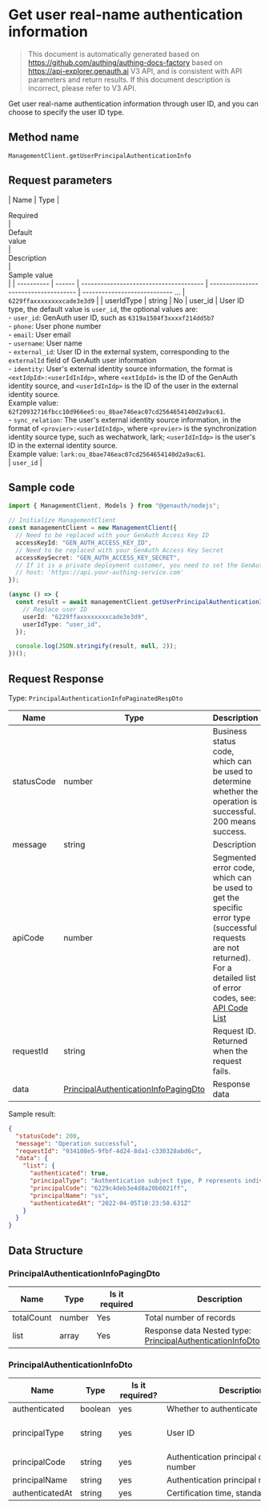 # Get user real-name authentication information

<!--
Warning ⚠️:
Do not modify this document directly,
https://github.com/Authing/authing-docs-factory
Use this project to generate
-->

<LastUpdated />

> This document is automatically generated based on https://github.com/authing/authing-docs-factory based on https://api-explorer.genauth.ai V3 API, and is consistent with API parameters and return results. If this document description is incorrect, please refer to V3 API.

Get user real-name authentication information through user ID, and you can choose to specify the user ID type.

## Method name

`ManagementClient.getUserPrincipalAuthenticationInfo`

## Request parameters

| Name | Type | <div style="width:80px">Required</div> | <div style="width:60px">Default value</div> | <div style="width:300px">Description</div> | <div style="width:200px">Sample value</div> |
| ---------- | ------ | -------------------------------------- | ------------------------------------ | ---------------------------- ... | `6229ffaxxxxxxxxcade3e3d9` |
| userIdType | string | No | user_id | User ID type, the default value is `user_id`, the optional values ​​are:<br>- `user_id`: GenAuth user ID, such as `6319a1504f3xxxxf214dd5b7`<br>- `phone`: User phone number<br>- `email`: User email<br>- `username`: User name<br>- `external_id`: User ID in the external system, corresponding to the `externalId` field of GenAuth user information<br>- `identity`: User's external identity source information, the format is `<extIdpId>:<userIdInIdp>`, where `<extIdpId>` is the ID of the GenAuth identity source, and `<userIdInIdp>` is the ID of the user in the external identity source. <br>Example value: `62f20932716fbcc10d966ee5:ou_8bae746eac07cd2564654140d2a9ac61`. <br>- `sync_relation`: The user's external identity source information, in the format of `<provier>:<userIdInIdp>`, where `<provier>` is the synchronization identity source type, such as wechatwork, lark; `<userIdInIdp>` is the user's ID in the external identity source. <br>Example value: `lark:ou_8bae746eac07cd2564654140d2a9ac61`. <br> | `user_id` |

## Sample code

```ts
import { ManagementClient, Models } from "@genauth/nodejs";

// Initialize ManagementClient
const managementClient = new ManagementClient({
  // Need to be replaced with your GenAuth Access Key ID
  accessKeyId: "GEN_AUTH_ACCESS_KEY_ID",
  // Need to be replaced with your GenAuth Access Key Secret
  accessKeySecret: "GEN_AUTH_ACCESS_KEY_SECRET",
  // If it is a private deployment customer, you need to set the GenAuth service domain name
  // host: 'https://api.your-authing-service.com'
});

(async () => {
  const result = await managementClient.getUserPrincipalAuthenticationInfo({
    // Replace user ID
    userId: "6229ffaxxxxxxxxcade3e3d9",
    userIdType: "user_id",
  });

  console.log(JSON.stringify(result, null, 2));
})();
```

## Request Response

Type: `PrincipalAuthenticationInfoPaginatedRespDto`

| Name       | Type                                                                                     | Description                                                                                                                                                                                                                                                                                                                                    |
| ---------- | ---------------------------------------------------------------------------------------- | ---------------------------------------------------------------------------------------------------------------------------------------------------------------------------------------------------------------------------------------------------------------------------------------------------------------------------------------------- |
| statusCode | number                                                                                   | Business status code, which can be used to determine whether the operation is successful. 200 means success.                                                                                                                                                                                                                                   |
| message    | string                                                                                   | Description                                                                                                                                                                                                                                                                                                                                    |
| apiCode    | number                                                                                   | Segmented error code, which can be used to get the specific error type (successful requests are not returned). For a detailed list of error codes, see: [API Code List](https://api-explorer.genauth.ai/?tag=group/%E5%BC%80%E5%8F%91%E5%87%86%E5%A4%87#tag/%E5%BC%80%E5%8F%91%E5%87%86%E5%A4%87/%E9%94%99%E8%AF%AF%E5%A4%84%E7%90%86/apiCode) |
| requestId  | string                                                                                   | Request ID. Returned when the request fails.                                                                                                                                                                                                                                                                                                   |
| data       | <a href="#PrincipalAuthenticationInfoPagingDto">PrincipalAuthenticationInfoPagingDto</a> | Response data                                                                                                                                                                                                                                                                                                                                  |

Sample result:

```json
{
  "statusCode": 200,
  "message": "Operation successful",
  "requestId": "934108e5-9fbf-4d24-8da1-c330328abd6c",
  "data": {
    "list": {
      "authenticated": true,
      "principalType": "Authentication subject type, P represents individual, E represents enterprise",
      "principalCode": "6229c4deb3e4d8a20b6021ff",
      "principalName": "ss",
      "authenticatedAt": "2022-04-05T10:23:50.631Z"
    }
  }
}
```

## Data Structure

### <a id="PrincipalAuthenticationInfoPagingDto"></a> PrincipalAuthenticationInfoPagingDto

| Name       | Type   | <div style="width:80px">Is it required</div> | <div style="width:300px">Description</div>                                                               | <div style="width:200px">Sample value</div> |
| ---------- | ------ | -------------------------------------------- | -------------------------------------------------------------------------------------------------------- | ------------------------------------------- |
| totalCount | number | Yes                                          | Total number of records                                                                                  |                                             |
| list       | array  | Yes                                          | Response data Nested type: <a href="#PrincipalAuthenticationInfoDto">PrincipalAuthenticationInfoDto</a>. |                                             |

### <a id="PrincipalAuthenticationInfoDto"></a> PrincipalAuthenticationInfoDto

| Name            | Type    | <div style="width:80px">Is it required?</div> | <div style="width:300px">Description</div>  | <div style="width:200px">Sample value</div>                                       |
| --------------- | ------- | --------------------------------------------- | ------------------------------------------- | --------------------------------------------------------------------------------- |
| authenticated   | boolean | yes                                           | Whether to authenticate                     | `true`                                                                            |
| principalType   | string  | yes                                           | User ID                                     | `Authentication principal type, P stands for individual, E stands for enterprise` |
| principalCode   | string  | yes                                           | Authentication principal certificate number | `6229c4deb3e4d8a20b6021ff`                                                        |
| principalName   | string  | yes                                           | Authentication principal name               | `ss`                                                                              |
| authenticatedAt | string  | yes                                           | Certification time, standard time string    | `2022-04-05T10:23:50.631Z`                                                        |
